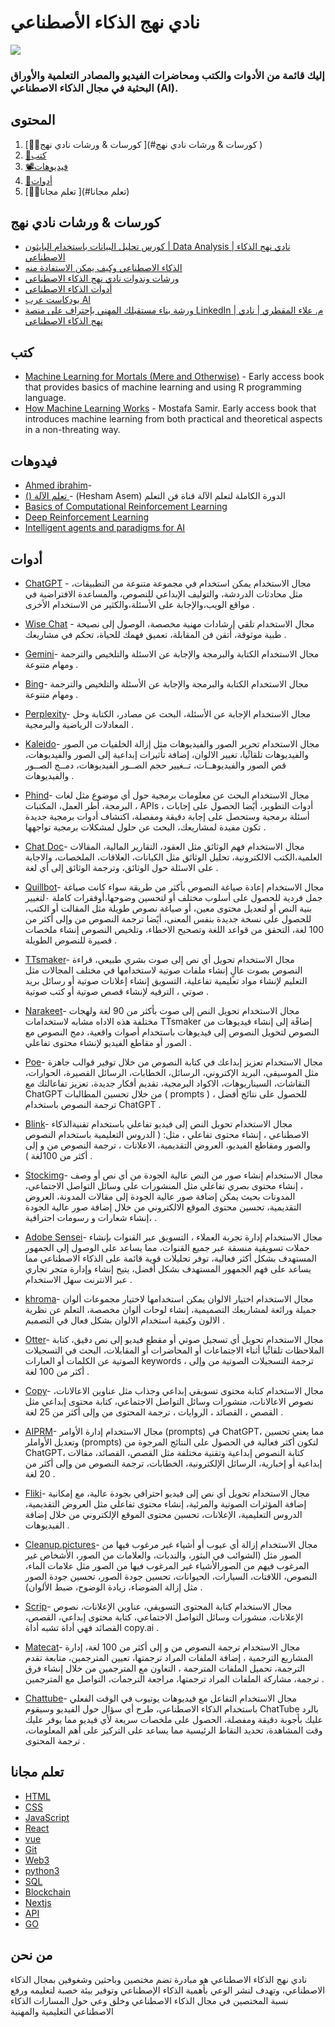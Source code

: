 #                        نادي نهج الذكاء الأصطناعي  

![](	https://aiapproachclub.com/images/logo-color.png)
###                               إليك قائمة من الأدوات والكتب ومحاضرات الفيديو والمصادر التعلمية والأوراق البحثية في مجال الذكاء الاصطناعي (AI).

## المحتوى 

1. [👩‍💻كورسات & ورشات نادي نهج ](#كورسات & ورشات نادي نهج )
2. [📝كتب](#كتب)
3. [📽️فيديوهات](#فيدوهات )
11. [🎒أدوات](#أدوات )
8. [👩‍🏫تعلم مجانا ](#تعلم مجانا)

## كورسات & ورشات نادي نهج
* [كورس تحليل البيانات باستخدام البايثون | Data Analysis | نادي نهج الذكاء الاصطناعي](https://www.youtube.com/playlist?list=PL6rf96_rBBjhTpMYULFpBHWmwSgrl00aB)
* [الذكاء الاصطناعي وكيف يمكن الاستفادة منه](https://www.youtube.com/watch?v=o96jddIW-Hw)
* [ورشات وندوات نادي نهج الذكاء الاصطناعي](https://www.youtube.com/playlist?list=PL6rf96_rBBjiU81m1ENzpcDCA6d7fuHET)
* [أدوات الذكاء الاصطناعي](https://www.youtube.com/playlist?list=PL6rf96_rBBjhAMVI1ngkhn3gERA54wwVR)
* [بودكاست عرب AI](https://www.youtube.com/playlist?list=PL6rf96_rBBjhD5K0plXJbcdCEhS9ges2G)
* [ورشة بناء مستقبلك المهني بإحتراف على منصة LinkedIn | م. علاء المقطري | نادي نهج الذكاء الاصطناعي](https://www.youtube.com/watch?v=aWNRJbeeEv8)


## كتب

* [Machine Learning for Mortals (Mere and Otherwise)](https://www.manning.com/books/machine-learning-for-mortals-mere-and-otherwise) - Early access book that provides basics of machine learning and using R programming language.
* [How Machine Learning Works](https://livebook.manning.com/book/how-machine-learning-works/welcome/v-5) - Mostafa Samir. Early access book that introduces machine learning from both practical and theoretical aspects in a non-threating way.


## فيدوهات
* [Ahmed ibrahim](https://youtube.com/playlist?list=PLyhJeMedQd9QdHjJCqC1WuXjCSgNdz5gr&si=SoBVHqEaTIV748J6)-
* [ () تعلم الآلة ](https://youtube.com/playlist?list=PL6-3IRz2XF5Ua2KG_Fl3lbZ-kKi3-Np0_&si=VGNw6oT4cJ1w6C_J)-  (Hesham Asem) الدورة الكاملة لتعلم الآلة قناة فن التعلم    
* [Basics of Computational Reinforcement Learning](http://videolectures.net/rldm2015_littman_computational_reinforcement)
* [Deep Reinforcement Learning](http://videolectures.net/rldm2015_silver_reinforcement_learning)
* [Intelligent agents and paradigms for AI](https://youtu.be/7o2GzSj86e8?t=3457)


## أدوات 
* [ChatGPT](https://chat.openai.com/auth/login) - مجال الاستخدام
يمكن استخدام في مجموعة متنوعة من التطبيقات، مثل محادثات الدردشة، والتوليف الإبداعي للنصوص، والمساعدة الافتراضية في مواقع الويب،والإجابة على الأسئلة،والكثير من الاستخدام الأخرى .


* [Wise Chat](https://play.google.com/store/apps/detailsid=thanhnamitit.com.wisechat&pli=1) - مجال الاستخدام 
تلقي إرشادات مهنية مخصصة، الوصول إلى نصيحة طبية موثوقة، أتقن فن المقابلة، تعميق فهمك للحياة، تحكم في مشاريعك .


* [Gemini](https://gemini.google.com/app)- مجال الاستخدام
الكتابة والبرمجة والإجابة عن الاسئلة والتلخيص والترجمة ومهام متنوعة .


* [Bing](https://play.google.com/store/apps/details?id=com.microsoft.bing&pcampaignid=web_share)- مجال الاستخدام 
الكتابة والبرمجة والإجابة عن الأسئلة والتلخيص والترجمة ومهام متنوعة .


* [Perplexity](https://www.perplexity.ai/)- مجال الاستخدام
 الإجابة عن الأسئلة، البحث عن مصادر، الكتابة وحل المعادلات الرياضية والبرمجية .
 

* [Kaleido](https://www.kaleido.ai/)- مجال الاستخدام
 تحرير الصور والفيديوهات مثل إزالة الخلفيات من الصور والفيديوهات
تلقائًيا، تغيير الالوان، إضافة تأثيرات إبداعية إلى الصور والفيديوهات، قص
الصور والفيديوهــات، تــغيير حجم الصــور الفيديوهات، دمــج الصــور 
والفيديوهات .

  
* [Phind](https://www.phind.com/search?home=true)- مجال الاستخدام
  البحث عن معلومات برمجية حول أي موضوع مثل لغات البرمجة، أطر
العمل، المكتبات ، APIs ، أدوات التطوير، أيًضا الحصول على إجابات أسئلة
برمجية وستحصل على إجابة دقيقة ومفصلة، اكتشاف أدوات برمجية
جديدة تكون مفيدة لمشاريعك، البحث عن حلول لمشكلات برمجية 
تواجهها .


* [Chat Doc](https://chatdoc.com/)- مجال الاستخدام
  فهم الوثائق مثل العقود، التقارير المالية، المقالات العلمية،الكتب
  الالكترونية، تحليل الوثائق مثل الكيانات، العلاقات، الملخصات، والاجابة
على الاسئلة حول الوثائق، وترجمة الوثائق إلى أي لغة .


* [Quillbot](https://quillbot.com/)- مجال الاستخدام
  إعادة صياغة النصوص بأكثر من طريقة سواء كانت صياغة جمل فردية
للحصول على أسلوب مختلف أو لتحسين وضوحها،أوفقرات كاملة ٠لتغيير
بنية النص أو لتعديل محتوى معين، أو صياغة نصوص طويلة مثل
المقالت أو الكتب، للحصول على نسخة جديدة بنفس المعنى، أيًضا
ترجمة النصوص من وإلى أكثر من 100 لغة، التحقق من قواعد اللغة
وتصحيح الاخطاء، وتلخيص النصوص إنشاء ملخصات قصيرة للنصوص 
الطويلة .

* [TTsmaker](https://ttsmaker.com/ar)- مجال الاستخدام
  تحويل أي نص إلى صوت بشري طبيعي، قراءة النصوص بصوت عالٍ
إنشاء ملفات صوتية لاستخدامها في مختلف المجالات مثل التعليم
  لإنشاء مواد تعليمية تفاعلية، التسويق إنشاء إعلانات صوتية أو رسائل
بريد صوتي ، الترفيه لإنشاء قصص صوتية أو كتب صوتية .


* [Narakeet](https://www.narakeet.com/languages/arabic-text-to-speech-ar/)- مجال الاستخدام
  تحويل النص إلى صوت بأكثر من 90 لغة ولهجات مختلفة هذه الاداه
مشابه لاستخدامات TTsmaker إضافًة إلى إنشاء فيديوهات من النصوص
لتحويل النصوص إلى فيديوهات باستخدام أصوات واقعية، دمج النصوص
مع الصور أو مقاطع الفيديو لإنشاء محتوى تفاعلي .


* [Poe](https://poe.com/)- مجال الاستخدام
  تعزيز إبداعك في كتابة النصوص من خلال توفير قوالب جاهزة مثل
الموسيقى، البريد الإكتروني، الرسائل، الخطابات، الرسائل القصيرة،
الحوارات، النقاشات، السيناريوهات، الاكواد البرمجية، تقديم أفكار جديدة،
تعزيز تفاعالتك مع ChatGPT من خلال تحسين المطالبات ( prompts )
للحصول على نتائج أفضل ، ترجمة النصوص باستخدام ChatGPT .

* [Blink](https://www.blinkvideo.ai/)- مجال الاستخدام
   تحويل النص إلى فيديو تفاعلي باستخدام تقنيةالذكاء الاصطناعي ، إنشاء
محتوى تفاعلي ، مثل: ( الدروس التعليمية باستخدام النصوص والصور 
ومقاطع الفيديو، العروض التقديمية، الاعلانات ، ترجمة النصوص من و إلى
أكثر من 100لغة ) .

* [Stockimg](https://stockimg.ai/)- مجال الاستخدام
  إنشاء صور من النص عالية الجودة من أي نص أو وصف ، إنشاء محتوى بصري تفاعلي مثل المنشورات على وسائل التواصل الاجتماعي، المدونات بحيث يمكن إضافة صور عالية الجودة إلى مقالات المدونة، العروض التقديمية، تحسين محتوى الموقع الالكتروني من خلال إضافة صور عالية الجودة ،إنشاء شعارات و رسومات احترافية .
  

* [Adobe Sensei](https://business.adobe.com/products/sensei/adobe-sensei.html)- مجال الاستخدام
  إدارة تجربة العملاء ، التسويق عبر القنوات بإنشاء حملات تسويقية منسقة عبر جميع القنوات، مما يساعد على الوصول إلى الجمهور المستهدف بشكل أكثر فعالية، توفر تحليلات  قوية قائمة على الذكاء الاصطناعي مما يساعد على فهم الجمهور المستهدف بشكل أفضل، يتيح إنشاء وإدارة متجر تجاري عبر الانترنت سهل الاستخدام .
  

* [khroma](https://www.khroma.co/)- مجال الاستخدام
  اختيار الالوان يمكن استخدامها لاختيار مجموعات ألوان جميلة ورائعة لمشاريعك التصميمية، إنشاء لوحات ألوان مخصصة، التعلم عن نظرية الالون وكيفية استخدام الالوان بشكل فعال في التصميم .
  

* [Otter](https://otter.ai/signin?r=%2Fhome%3Fthird_party%3Dgoogle)- مجال الاستخدام
  تحويل أي تسجيل صوتي أو مقطع فيديو إلى نص دقيق، كتابة الملاحظات تلقائًيا أثناء الاجتماعات أو المحاضرات أو المقابلات، البحث في التسجيلات الصوتية عن الكلمات أو العبارات keywords ، ترجمة التسجيلات الصوتية من وإلى أكثر من 100 لغة .

  
* [Copy](https://www.copy.ai/)- مجال الاستخدام
  كتابة محتوى تسويقي إبداعي وجذاب مثل  عناوين الاعالانات، نصوص الاعالانات، منشورات وسائل التواصل الاجتماعي، كتابة محتوى إبداعي مثل القصص ، القصائد ، الروايات ، ترجمة المحتوى من وإلى أكثر من 25 لغة .
  

* [AIPRM](https://www.aiprm.com/)- مجال الاستخدام
  إدارة الأوامر (prompts) في ChatGPT، مما يعني تحسين وتعديل الأواملر (prompts) لتكون أكثر فعالية في الحصول على النتائج المرجوة من ChatGPT، كتابة النصوص إبداعية وتقنية مختلفة مثل القصص، القصائد، مقالات إبداعية أو إخبارية، الرسائل الإلكترونية، الخطابات، ترجمة النصوص من وإلى أكثر من 20 لغة .


* [Fliki](https://fliki.ai/)- مجال الاستخدام
  تحويل أي نص إلى فيديو احترافي بجودة عالية، مع إمكانية إضافة المؤثرات الصوتية والمرئية، إنشاء محتوى تفاعلي مثل
العروض التقديمية، الدروس التعليمية، الإعلانات، تحسين محتوى الموقع الإلكتروني من خلال إضافة الفيديوهات .


* [Cleanup.pictures](https://cleanup.pictures/)- مجال الاستخدام
  إزالة أي عيوب أو أشياء غير مرغوب فيها من الصور مثل (الشوائب في البثور، والندبات، والعلامات من الصور، الأشخاص غير المرغوب فيهم من الصورالأشياء غير المرغوب فيها من الصور مثل علامات الماء، النصوص، اللافتات، السيارات، الحيوانات، تحسين جودة الصور، تحسين جودة الصور مثل  إزالة الضوضاء، زيادة الوضوح، ضبط الألوان) .


* [Scrip](https://scripai.com)- مجال الاستخدام
  كتابة المحتوى التسويقي، عناوين الإعلانات، نصوص الإعلانات، منشورات وسائل التواصل الاجتماعي، كتابة محتوى إبداعي، القصص، القصائد فهي أداة تشبه أداة copy.ai .

  
* [Matecat](https://www.matecat.com)- مجال الاستخدام
  ترجمة النصوص من و إلى أكثر من 100 لغة، إدارة المشاريع الترجمية ، إضافة الملفات المراد ترجمتها، تعيين المترجمين، متابعة تقدم الترجمة، تحميل الملفات المترجمة ، التعاون مع المترجمين من خلال  إنشاء فرق
ترجمة، مشاركة الملفات المراد ترجمتها، مراجعة الترجمات، التواصل مع المترجمين .


* [Chattube](https://chattube.io/)- مجال الاستخدام
  التفاعل مع فيديوهات يوتيوب في الوقت الفعلي باستخدام الذكاء الاصطناعي، طرح أي سؤال حول الفيديو وسيقوم ChatTube بالرد عليك بأجوبة دقيقة ومفصلة، الحصول على ملخصات سريعة لأي فيديو مما يوفر عليك وقت المشاهدة، تحديد النقاط الرئيسية مما يساعد على التركيز على أهم المعلومات، ترجمة المحتوى .


## تعلم مجانا

* [HTML](https://html.com/) 
* [CSS](https://web.dev/learn/css) 
* [JavaScript](https://javascript.info/) 
* [React](https://reactplay.io/) 
* [vue](https://learnvue.co/) 
* [Git](https://git-scm.com/book) 
* [Web3](https://learnweb3.io/) 
* [python3](https://learnpython.org/) 
* [SQL](https://w3schools.com/sql) 
* [Blockchain](https://cryptozombies.io/) 
* [Nextjs](https://nextjs.org/learn/) 
* [API](https://rapidapi.com/learn/) 
* [GO](https://learn-golang.org/) 
## من نحن 
نادي نهج الذكاء الاصطناعي هو مبادرة تضم مختصين وباحثين وشغوفين بمجال الذكاء الاصطناعي، وتهدف لنشر الوعي بأهمية الذكاء الإصطناعي وتوفير بيئة خصبة لتعليمه ورفع نسبة المختصين في مجال الذكاء الاصطناعي وخلق وعي حول المسارات الذكاء الاصطناعي التعليمية والمهنية
